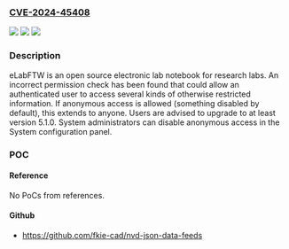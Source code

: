 ### [CVE-2024-45408](https://cve.mitre.org/cgi-bin/cvename.cgi?name=CVE-2024-45408)
![](https://img.shields.io/static/v1?label=Product&message=elabftw&color=blue)
![](https://img.shields.io/static/v1?label=Version&message=%3D%20%3E%3D%204.4.0%2C%20%3C%205.1.0%20&color=brighgreen)
![](https://img.shields.io/static/v1?label=Vulnerability&message=CWE-284%3A%20Improper%20Access%20Control&color=brighgreen)

### Description

eLabFTW is an open source electronic lab notebook for research labs. An incorrect permission check has been found that could allow an authenticated user to access several kinds of otherwise restricted information. If anonymous access is allowed (something disabled by default), this extends to anyone. Users are advised to upgrade to at least version 5.1.0.  System administrators can disable anonymous access in the System configuration panel.

### POC

#### Reference
No PoCs from references.

#### Github
- https://github.com/fkie-cad/nvd-json-data-feeds

